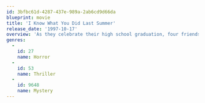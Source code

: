 ```yaml
---
id: 3bfbc61d-4287-437e-989a-2ab6cd9d66da
blueprint: movie
title: 'I Know What You Did Last Summer'
release_date: '1997-10-17'
overview: 'As they celebrate their high school graduation, four friends are involved in a hit-and-run accident when their car hits and apparently kills a pedestrian on an isolated roadway. They dispose of the body and vow to keep the incident a secret, a year later somebody starts sending them letters bearing the warning "I Know What You Did Last Summer."'
genres:
  -
    id: 27
    name: Horror
  -
    id: 53
    name: Thriller
  -
    id: 9648
    name: Mystery
---
```

